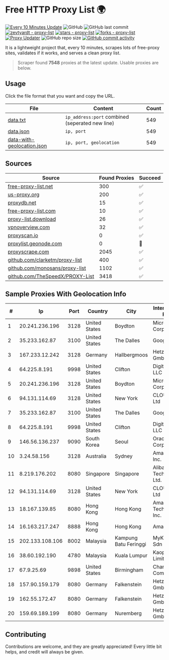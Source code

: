 
# Free HTTP Proxy List 🌍

[![Every 10 Minutes Update](https://github.com/mertguvencli/http-proxy-list/actions/workflows/main.yml/badge.svg?branch=main)](https://github.com/mertguvencli/http-proxy-list/actions/workflows/main.yml)
![GitHub](https://img.shields.io/github/license/mertguvencli/http-proxy-list)
![GitHub last commit](https://img.shields.io/github/last-commit/mertguvencli/http-proxy-list)
[![zevtyardt - proxy-list](https://img.shields.io/static/v1?label=zevtyardt&message=proxy-list&color=blue&logo=github)](https://github.com/zevtyardt/proxy-list "Go to GitHub repo")
[![stars - proxy-list](https://img.shields.io/github/stars/zevtyardt/proxy-list?style=social)](https://github.com/zevtyardt/proxy-list)
[![forks - proxy-list](https://img.shields.io/github/forks/zevtyardt/proxy-list?style=social)](https://github.com/zevtyardt/proxy-list)
[![Proxy Updater](https://github.com/zevtyardt/proxy-list/workflows/Proxy%20Updater/badge.svg)](https://github.com/zevtyardt/proxy-list/actions?query=workflow:"Proxy+Updater")
![GitHub repo size](https://img.shields.io/github/repo-size/zevtyardt/proxy-list)
[![GitHub commit activity](https://img.shields.io/github/commit-activity/m/zevtyardt/proxy-list?logo=commits)](https://github.com/zevtyardt/proxy-list/commits/main)

It is a lightweight project that, every 10 minutes, scrapes lots of free-proxy sites, validates if it works, and serves a clean proxy list.

> Scraper found **7548** proxies at the latest update. Usable proxies are below.

## Usage

Click the file format that you want and copy the URL.

|File|Content|Count|
|----|-------|-----|
|[data.txt](https://raw.githubusercontent.com/mertguvencli/http-proxy-list/main/proxy-list/data.txt)|`ip_address:port` combined (seperated new line)|549|
|[data.json](https://raw.githubusercontent.com/mertguvencli/http-proxy-list/main/proxy-list/data.json)|`ip, port`|549|
|[data-with-geolocation.json](https://raw.githubusercontent.com/mertguvencli/http-proxy-list/main/proxy-list/data-with-geolocation.json)|`ip, port, geolocation`|549|

## Sources

|Source|Found Proxies|Succeed|
|------|-------------|-------|
|[free-proxy-list.net](https://free-proxy-list.net)|300|✅|
|[us-proxy.org](https://www.us-proxy.org)|200|✅|
|[proxydb.net](http://proxydb.net)|15|✅|
|[free-proxy-list.com](https://free-proxy-list.com/?page=&port=&type%5B%5D=http&type%5B%5D=https&up_time=0&search=Search)|10|✅|
|[proxy-list.download](https://www.proxy-list.download/HTTP)|26|✅|
|[vpnoverview.com](https://vpnoverview.com/privacy/anonymous-browsing/free-proxy-servers)|32|✅|
|[proxyscan.io](https://www.proxyscan.io)|0|✅|
|[proxylist.geonode.com](https://proxylist.geonode.com/api/proxy-list?limit=300&page=1&sort_by=lastChecked&sort_type=desc&protocols=http,https)|0|🚫|
|[proxyscrape.com](https://api.proxyscrape.com/v2/?request=displayproxies&protocol=http&timeout=10000&country=all&ssl=all&anonymity=all)|2045|✅|
|[github.com/clarketm/proxy-list](https://raw.githubusercontent.com/clarketm/proxy-list/master/proxy-list-raw.txt)|400|✅|
|[github.com/monosans/proxy-list](https://raw.githubusercontent.com/monosans/proxy-list/main/proxies/http.txt)|1102|✅|
|[github.com/TheSpeedX/PROXY-List](https://raw.githubusercontent.com/TheSpeedX/PROXY-List/master/http.txt)|3418|✅|


## Sample Proxies With Geolocation Info

|#|Ip|Port|Country|City|Internet Service Provider|
|-|--|----|-------|----|-------------------------|
|1|20.241.236.196|3128|United States|Boydton|Microsoft Corporation|
|2|35.233.162.87|3100|United States|The Dalles|Google LLC|
|3|167.233.12.242|3128|Germany|Hallbergmoos|Hetzner Online GmbH|
|4|64.225.8.191|9998|United States|Clifton|DigitalOcean, LLC|
|5|20.241.236.196|3128|United States|Boydton|Microsoft Corporation|
|6|94.131.114.69|3128|United States|New York|CLOUD LEASE Ltd|
|7|35.233.162.87|3100|United States|The Dalles|Google LLC|
|8|64.225.8.191|9998|United States|Clifton|DigitalOcean, LLC|
|9|146.56.136.237|9090|South Korea|Seoul|Oracle Corporation|
|10|3.24.58.156|3128|Australia|Sydney|Amazon.com, Inc.|
|11|8.219.176.202|8080|Singapore|Singapore|Alibaba (US) Technology Co., Ltd.|
|12|94.131.114.69|3128|United States|New York|CLOUD LEASE Ltd|
|13|18.167.139.85|8080|Hong Kong|Hong Kong|Amazon Technologies Inc.|
|14|16.163.217.247|8888|Hong Kong|Hong Kong|Amazon.com|
|15|202.133.108.106|8002|Malaysia|Kampung Batu Feringgi|MyKRIS ASIA Sdn Bhd|
|16|38.60.192.190|4780|Malaysia|Kuala Lumpur|Kaopu Cloud HK Limited|
|17|67.9.25.69|9898|United States|Birmingham|Charter Communications|
|18|157.90.159.179|8080|Germany|Falkenstein|Hetzner Online GmbH|
|19|162.55.172.47|8080|Germany|Falkenstein|Hetzner Online GmbH|
|20|159.69.189.199|8080|Germany|Nuremberg|Hetzner Online GmbH|



## Contributing

Contributions are welcome, and they are greatly appreciated! Every
little bit helps, and credit will always be given.

